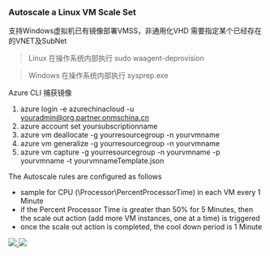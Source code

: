 ### Autoscale a Linux VM Scale Set ###

支持Windows虚拟机已有镜像部署VMSS，非通用化VHD
需要指定某个已经存在的VNET及SubNet

> Linux 在操作系统内部执行
sudo waagent-deprovision

> Windows 在操作系统内部执行
sysprep.exe

Azure CLI 捕获镜像

1. azure login -e azurechinacloud -u youradmin@org.partner.onmschina.cn
2. azure account set yoursubscriptionname
3. azure vm deallocate -g yourresourcegroup -n yourvmname
4. azure vm generalize -g yourresourcegroup -n yourvmname
5. azure vm capture -g yourresourcegroup -n yourvmname -p yourvmname -t yourvmnameTemplate.json

The Autoscale rules are configured as follows
- sample for CPU (\\Processor\\PercentProcessorTime) in each VM every 1 Minute
- if the Percent Processor Time is greater than 50% for 5 Minutes, then the scale out action (add more VM instances, one at a time) is triggered
- once the scale out action is completed, the cool down period is 1 Minute


<a href="https://portal.azure.cn/#create/Microsoft.Template/uri/https%3A%2F%2Fraw.githubusercontent.com%2Fdafoyiming%2Fazure-quick-start-china%2Fmeat%2F201-vmss-windows-customerimage-autoscale-existing-vnet%2Fazuredeploy.json" target="_blank">
    <img src="http://azuredeploy.net/deploybutton.png"/>
</a>
<a href="http://armviz.io/#/?load=https%3A%2F%2Fraw.githubusercontent.com%2FAzure%2Fazure-quickstart-templates%2Fmaster%2F201-vmss-ubuntu-autoscale%2Fazuredeploy.json" target="_blank">
    <img src="http://armviz.io/visualizebutton.png"/>
</a>
